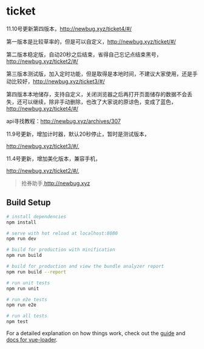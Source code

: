 # ticket
11.10号更新第四版本，http://newbug.xyz/ticket4/#/

第一版本是比较草率的，但是可以自定义，http://newbug.xyz/ticket/#/

第二版本稳定版，自动20秒之后结束，省得自己忘记点结束黑号，http://newbug.xyz/ticket2/#/

第三版本测试版，加入定时功能，但是取得是本地时间，不建议大家使用，还是手动比较好，http://newbug.xyz/ticket3/#/

第四版本本地储存，支持自定义，关闭浏览器之后再打开页面储存的数据不会丢失，还可以继续，除非手动删除，也改了大家说的原谅色，变成了蓝色，
http://newbug.xyz/ticket4/#/



api寻找教程：http://newbug.xyz/archives/307



11.9号更新，增加计时器，默认20秒停止，暂时是测试版本，

http://newbug.xyz/ticket3/#/,

11.4号更新，增加美化版本，兼容手机，

http://newbug.xyz/ticket2/#/,
> 抢券助手,http://newbug.xyz

## Build Setup

``` bash
# install dependencies
npm install

# serve with hot reload at localhost:8080
npm run dev

# build for production with minification
npm run build

# build for production and view the bundle analyzer report
npm run build --report

# run unit tests
npm run unit

# run e2e tests
npm run e2e

# run all tests
npm test
```

For a detailed explanation on how things work, check out the [guide](http://vuejs-templates.github.io/webpack/) and [docs for vue-loader](http://vuejs.github.io/vue-loader).
